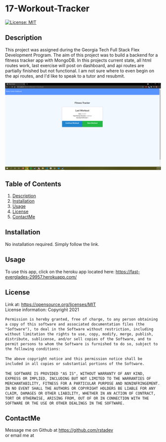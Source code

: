 
  # 17-Workout-Tracker

  [![License: MIT](https://img.shields.io/badge/License-MIT-yellow.svg)](https://opensource.org/licenses/MIT)

    


  <!-- Titled description for grading clarity. Will remove after grading -->
  ## Description
  This project was assigned during the Georgia Tech Full Stack Flex Development Program. The aim of this project was to build a backend for a fitness tracker app with MongoDB. In this projects current state, all html routes work, last exercise will post on dashboard, and api routes are partially finished but not functional. I am not sure where to even begin on the api routes, and I'd like to speak to a tutor and resubmit.
  <br>

  ![ReadMeGen Picture](./public/assets/17-wtdemo.png)

  
  ## Table of Contents
  1. [Description](#description)
  2. [Installation](#installation)
  3. [Usage](#usage)
  4. [License](#license)
  5. [ContactMe](#contactme)
  


  ## Installation
  No installation required. Simply follow the link.
  <br>



  ## Usage
  To use this app, click on the heroku app located here: https://fast-everglades-29957.herokuapp.com/
  <br>

  ## License
  Link at: https://opensource.org/licenses/MIT
  <br>
  License information: Copyright 2021 

    Permission is hereby granted, free of charge, to any person obtaining a copy of this software and associated documentation files (the "Software"), to deal in the Software without restriction, including without limitation the rights to use, copy, modify, merge, publish, distribute, sublicense, and/or sell copies of the Software, and to permit persons to whom the Software is furnished to do so, subject to the following conditions:
    
    The above copyright notice and this permission notice shall be included in all copies or substantial portions of the Software.
    
    THE SOFTWARE IS PROVIDED "AS IS", WITHOUT WARRANTY OF ANY KIND, EXPRESS OR IMPLIED, INCLUDING BUT NOT LIMITED TO THE WARRANTIES OF MERCHANTABILITY, FITNESS FOR A PARTICULAR PURPOSE AND NONINFRINGEMENT. IN NO EVENT SHALL THE AUTHORS OR COPYRIGHT HOLDERS BE LIABLE FOR ANY CLAIM, DAMAGES OR OTHER LIABILITY, WHETHER IN AN ACTION OF CONTRACT, TORT OR OTHERWISE, ARISING FROM, OUT OF OR IN CONNECTION WITH THE SOFTWARE OR THE USE OR OTHER DEALINGS IN THE SOFTWARE.
    


  ## ContactMe
  Message me on Github at https://github.com/rstadev
  <br>
  or email me at
  <br>
   


